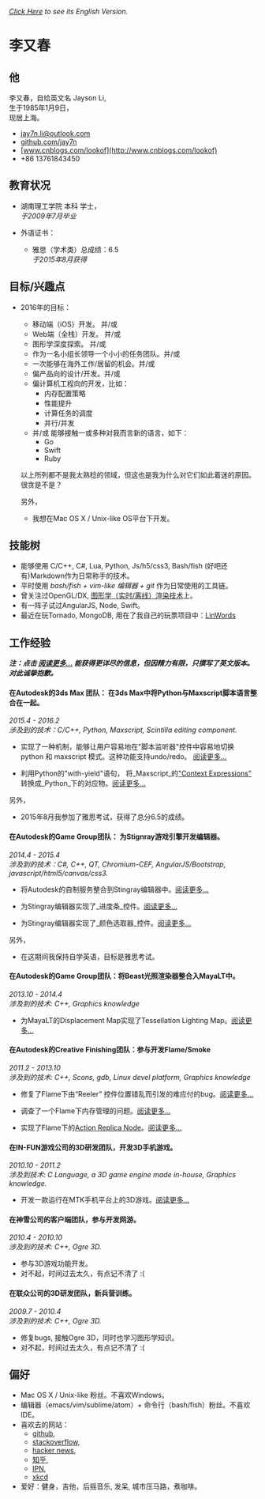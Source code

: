 *[Click Here](https://github.com/jay7n/abouthim/blob/master/README.md) to see its English Version.*

# 李又春

## 他
李又春，自给英文名 Jayson Li,  
生于1985年1月9日，  
现居上海。  

* jay7n.li@outlook.com
* [github.com/jay7n](https://github.com/jay7n)
* [www.cnblogs.com/lookof](http://www.cnblogs.com/lookof)
* +86 13761843450


## 教育状况
* 湖南理工学院  本科 学士，  
  _于2009年7月毕业_

* 外语证书：
    * 雅思（学术类）总成绩：6.5  
      _于2015年8月获得_


## 目标/兴趣点
* 2016年的目标：
    * 移动端（iOS）开发。 并/或
    * Web端（全栈）开发。 并/或
    * 图形学深度探索。 并/或
    * 作为一名小组长领导一个小小的任务团队。并/或
    * 一次能够在海外工作/居留的机会。并/或
    * 偏产品向的设计/开发。并/或
    * 偏计算机工程向的开发，比如：
        * 内存配置策略
        * 性能提升
        * 计算任务的调度
        * 并行/并发
    * 并/或 能够接触一或多种对我而言新的语言，如下：
        * Go
        * Swift
        * Ruby

    以上所列都不是我太熟稔的领域，但这也是我为什么对它们如此着迷的原因。很贪是不是？

    另外，

    * 我想在Mac OS X / Unix-like OS平台下开发。


## 技能树
* 能够使用 C/C++, C#, Lua, Python, Js/h5/css3, Bash/fish (好吧还有)Markdown作为日常称手的技术。
* 平时使用 _bash/fish + vim-like 编辑器 + git_ 作为日常使用的工具链。
* 曾关注过OpenGL/DX, [图形学（实时/离线）渲染技术](http://www.cnblogs.com/lookof/category/220911.html)上。
* 有一阵子试过AngularJS, Node, Swift。
* 最近在玩Tornado, MongoDB, 用在了我自己的玩票项目中：[LinWords](https://github.com/jay7n/LinWords)


## 工作经验
___注：点击 [阅读更多...]() 能获得更详尽的信息，但因精力有限，只撰写了英文版本。对此诚挚抱歉。___

#### 在Autodesk的3ds Max 团队： 在3ds Max中将Python与Maxscript脚本语言整合在一起。
_2015.4 - 2016.2_  
_涉及到的技术：C/C++, Python, Maxscript, Scintilla editing component._

* 实现了一种机制，能够让用户容易地在"脚本监听器"控件中容易地切换 python 和 maxscript 模式。这种功能支持undo/redo。
[阅读更多...](https://github.com/jay7n/abouthim/blob/master/WORKEXP.md#3dsmax_adsk_1)

* 利用Python的"with-yield"语句， 将_Maxscript_的["Context Expressions"](http://help.autodesk.com/view/3DSMAX/2016/ENU/?guid=__files_GUID_E672728A_EE15_4197_9EDD_487781167B01_htm) 转换成_Python_下的对应物。[阅读更多...](https://github.com/jay7n/abouthim/blob/master/WORKEXP.md#3dsmax_adsk_2)

另外，

* 2015年8月我参加了雅思考试，获得了总分6.5的成绩。

#### 在Autodesk的Game Group团队： 为Stignray游戏引擎开发编辑器。
_2014.4 - 2015.4_  
_涉及到的技术：C#, C++, QT, Chromium-CEF, AngularJS/Bootstrap, javascript/html5/canvas/css3._

* 将Autodesk的自制服务整合到Stingray编辑器中。[阅读更多...](https://github.com/jay7n/abouthim/blob/master/WORKEXP.md#stingray_adsk_1)

* 为Stingray编辑器实现了_进度条_控件。[阅读更多...](https://github.com/jay7n/abouthim/blob/master/WORKEXP.md#stingray_adsk_2)

* 为Stingray编辑器实现了_颜色选取器_控件。[阅读更多...](https://github.com/jay7n/abouthim/blob/master/WORKEXP.md#stingray_adsk_3)

另外，

* 在这期间我保持自学英语，目标是雅思考试。

#### 在Autodesk的Game Group团队：将Beast光照渲染器整合入MayaLT中。
_2013.10 - 2014.4_  
_涉及到的技术: C++, Graphics knowledge_

* 为MayaLT的Displacement Map实现了Tessellation Lighting Map。[阅读更多...](https://github.com/jay7n/abouthim/blob/master/WORKEXP.md#beast_adsk)

#### 在Autodesk的Creative Finishing团队：参与开发Flame/Smoke
_2011.2 - 2013.10_  
_涉及到的技术: C++, Scons, gdb, Linux devel platform, Graphics knowledge_

* 修复了Flame下由“Reeler” 控件位置错乱而引发的难应付的bug。[阅读更多...](https://github.com/jay7n/abouthim/blob/master/WORKEXP.md#flame_adsk_1)

* 调查了一个Flame下内存管理的问题。[阅读更多...](https://github.com/jay7n/abouthim/blob/master/WORKEXP.md#flame_adsk_2)

* 实现了Flame下的[Action Replica Node](https://knowledge.autodesk.com/search-result/caas/CloudHelp/cloudhelp/2016/ENU/Flame/files/GUID-0E1E86A5-310B-4F1F-A9C1-97E64A896AAB-htm.html)。[阅读更多...](https://github.com/jay7n/abouthim/blob/master/WORKEXP.md#flame_adsk_3)

#### 在IN-FUN游戏公司的3D研发团队，开发3D手机游戏。
_2010.10 - 2011.2_  
_涉及到技术: C Language, a 3D game engine made in-house, Graphics knowledge._

* 开发一款运行在MTK手机平台上的3D游戏。[阅读更多...](https://github.com/jay7n/abouthim/blob/master/WORKEXP.md#3d_infun)

#### 在神雪公司的客户端团队，参与开发网游。
_2010.4 - 2010.10_  
_涉及到的技术: C++, Ogre 3D._

* 参与3D游戏功能开发。
* 对不起，时间过去太久，有点记不清了 :(

#### 在联众公司的3D研发团队，新兵营训练。
_2009.7 - 2010.4_  
_涉及到的技术: C++, Ogre 3D._

* 修复bugs, 接触Ogre 3D，同时也学习图形学知识。
* 对不起，时间过去太久，有点记不清了 :(


## 偏好
* Mac OS X / Unix-like 粉丝。不喜欢Windows。
* 编辑器（emacs/vim/sublime/atom）+ 命令行（bash/fish）粉丝。不喜欢IDE。
* 喜欢去的网站：
    * [github](https://github.com/),
    * [stackoverflow](http://stackoverflow.com/),
    * [hacker news](https://news.ycombinator.com/news),
    * [知乎](https://www.zhihu.com/),
    * [IPN](http://ipn.li/),
    * [xkcd](http://xkcd.com/)
* 爱好：健身，吉他，后摇音乐, 发呆, 城市压马路，煮咖啡。
